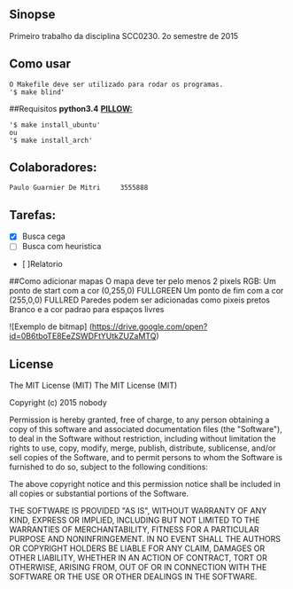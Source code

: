 ## Sinopse
Primeiro trabalho da disciplina SCC0230. 2o semestre de 2015


## Como usar
	O Makefile deve ser utilizado para rodar os programas.
	'$ make blind'


##Requisitos
	__python3.4__
	[__PILLOW:__](http://pillow.readthedocs.org/en/latest/installation.html)

	'$ make install_ubuntu'
	ou
	'$ make install_arch'


## Colaboradores:
	Paulo Guarnier De Mitri		3555888

## Tarefas:
- [x] Busca cega
- [ ] Busca com heuristica
- [ ]Relatorio

##Como adicionar mapas
O mapa deve ter pelo menos 2 pixels RGB:
Um ponto de start com a cor (0,255,0) FULLGREEN
Um ponto de fim com a cor (255,0,0) FULLRED
Paredes podem ser adicionadas como pixeis pretos
Branco e a cor padrao para espaços livres

![Exemplo de bitmap]
(https://drive.google.com/open?id=0B6tboTE8EeZSWDFtYUtkZUZaMTQ)

## License
The MIT License (MIT)
The MIT License (MIT)

Copyright (c) 2015 nobody

Permission is hereby granted, free of charge, to any person obtaining a copy
of this software and associated documentation files (the "Software"), to deal
in the Software without restriction, including without limitation the rights
to use, copy, modify, merge, publish, distribute, sublicense, and/or sell
copies of the Software, and to permit persons to whom the Software is
furnished to do so, subject to the following conditions:

The above copyright notice and this permission notice shall be included in
all copies or substantial portions of the Software.

THE SOFTWARE IS PROVIDED "AS IS", WITHOUT WARRANTY OF ANY KIND, EXPRESS OR
IMPLIED, INCLUDING BUT NOT LIMITED TO THE WARRANTIES OF MERCHANTABILITY,
FITNESS FOR A PARTICULAR PURPOSE AND NONINFRINGEMENT. IN NO EVENT SHALL THE
AUTHORS OR COPYRIGHT HOLDERS BE LIABLE FOR ANY CLAIM, DAMAGES OR OTHER
LIABILITY, WHETHER IN AN ACTION OF CONTRACT, TORT OR OTHERWISE, ARISING FROM,
OUT OF OR IN CONNECTION WITH THE SOFTWARE OR THE USE OR OTHER DEALINGS IN
THE SOFTWARE.
